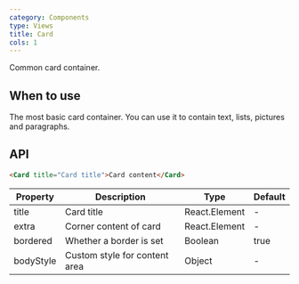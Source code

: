 ```yaml
---
category: Components
type: Views
title: Card
cols: 1
---
```


Common card container.

## When to use

The most basic card container. You can use it to contain text, lists, pictures and paragraphs.

## API

```html
<Card title="Card title">Card content</Card>
```

| Property     | Description           | Type     | Default       |
|----------|----------------|----------|--------------|
| title    | Card title | React.Element   |  -  |
| extra    | Corner content of card | React.Element   | - |
| bordered | Whether a border is set | Boolean   |  true  |
| bodyStyle | Custom style for content area | Object   |  -  |
